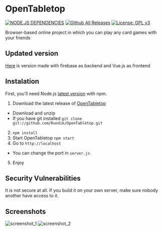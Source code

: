 # OpenTabletop
[![NODE.JS DEPENDENCIES](https://david-dm.org/Rundik/OpenTabletop.svg)](https://david-dm.org/Rundik/OpenTabletop)
[![Github All Releases](https://img.shields.io/github/downloads/Rundik/OpenTabletop/total.svg)](https://github.com/Rundik/OpenTabletop)
[![License: GPL v3](https://img.shields.io/badge/License-GPL%20v3-blue.svg)](http://www.gnu.org/licenses/gpl-3.0)

Browser-based online project in which you can play any card games with your friends

## Updated version
[Here](https://github.com/Rundik/OpenTabletop/tree/firebase) is version made with firebase as backend and Vue.js as frontend

## Instalation
First, you’ll need Node.js [latest version](https://nodejs.org/en/) with npm.

1. Download the latest release of [OpenTabletop](https://github.com/Rundik/OpenTabletop/)
  * Download and unzip
  * If you have git installed ``` git clone git://github.com/Rundik/OpenTabletop.git ```
2. `npm install`
3. Start OpenTabletop `npm start `
4. Go to `http://localhost`
  * You can change the port in `server.js`
5. Enjoy

## Security Vulnerabilities
It is not secure at all. If you build it on your own server, make sure nobody another have access to it.

## Screenshots
![screenshot_1](https://cloud.githubusercontent.com/assets/13032812/21782175/cc118a12-d6b2-11e6-9062-a45a7ca2fe88.png)
![screenshot_2](https://cloud.githubusercontent.com/assets/13032812/21782174/cc107546-d6b2-11e6-8aed-cde9c9a888d5.png)
